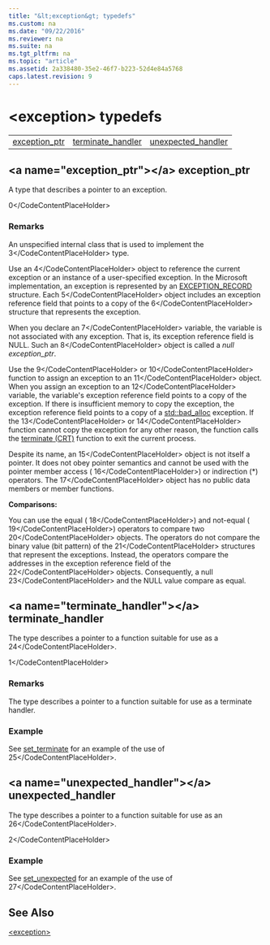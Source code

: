 ```yaml
---
title: "&lt;exception&gt; typedefs"
ms.custom: na
ms.date: "09/22/2016"
ms.reviewer: na
ms.suite: na
ms.tgt_pltfrm: na
ms.topic: "article"
ms.assetid: 2a338480-35e2-46f7-b223-52d4e84a5768
caps.latest.revision: 9
---
```

# &lt;exception&gt; typedefs
||||  
|-|-|-|  
|[exception_ptr](#exception_ptr)|[terminate_handler](#terminate_handler)|[unexpected_handler](#unexpected_handler)|  
  
##  \<a name="exception_ptr">\</a>  exception_ptr  
 A type that describes a pointer to an exception.  
  
<CodeContentPlaceHolder>0\</CodeContentPlaceHolder>  
### Remarks  
 An unspecified internal class that is used to implement the <CodeContentPlaceHolder>3\</CodeContentPlaceHolder> type.  
  
 Use an <CodeContentPlaceHolder>4\</CodeContentPlaceHolder> object to reference the current exception or an instance of a user-specified exception. In the Microsoft implementation, an exception is represented by an                         [EXCEPTION_RECORD](http://msdn.microsoft.com/library/windows/desktop/aa363082) structure. Each <CodeContentPlaceHolder>5\</CodeContentPlaceHolder> object includes an exception reference field that points to a copy of the <CodeContentPlaceHolder>6\</CodeContentPlaceHolder> structure that represents the exception.  
  
 When you declare an <CodeContentPlaceHolder>7\</CodeContentPlaceHolder> variable, the variable is not associated with any exception. That is, its exception reference field is NULL. Such an <CodeContentPlaceHolder>8\</CodeContentPlaceHolder> object is called a *null exception_ptr*.  
  
 Use the <CodeContentPlaceHolder>9\</CodeContentPlaceHolder> or <CodeContentPlaceHolder>10\</CodeContentPlaceHolder> function to assign an exception to an <CodeContentPlaceHolder>11\</CodeContentPlaceHolder> object. When you assign an exception to an <CodeContentPlaceHolder>12\</CodeContentPlaceHolder> variable, the variable's exception reference field points to a copy of the exception. If there is insufficient memory to copy the exception, the exception reference field points to a copy of a [std::bad_alloc](../vs140/bad_alloc-class.md) exception. If the <CodeContentPlaceHolder>13\</CodeContentPlaceHolder> or <CodeContentPlaceHolder>14\</CodeContentPlaceHolder> function cannot copy the exception for any other reason, the function calls the [terminate (CRT)](../vs140/terminate--crt-.md) function to exit the current process.  
  
 Despite its name, an <CodeContentPlaceHolder>15\</CodeContentPlaceHolder> object is not itself a pointer. It does not obey pointer semantics and cannot be used with the pointer member access ( <CodeContentPlaceHolder>16\</CodeContentPlaceHolder>) or indirection (*) operators. The <CodeContentPlaceHolder>17\</CodeContentPlaceHolder> object has no public data members or member functions.  
  
 **Comparisons:**  
  
 You can use the equal ( <CodeContentPlaceHolder>18\</CodeContentPlaceHolder>) and not-equal ( <CodeContentPlaceHolder>19\</CodeContentPlaceHolder>) operators to compare two <CodeContentPlaceHolder>20\</CodeContentPlaceHolder> objects. The operators do not compare the binary value (bit pattern) of the <CodeContentPlaceHolder>21\</CodeContentPlaceHolder> structures that represent the exceptions. Instead, the operators compare the addresses in the exception reference field of the <CodeContentPlaceHolder>22\</CodeContentPlaceHolder> objects. Consequently, a null <CodeContentPlaceHolder>23\</CodeContentPlaceHolder> and the NULL value compare as equal.  
  
##  \<a name="terminate_handler">\</a>  terminate_handler  
 The type describes a pointer to a function suitable for use as a <CodeContentPlaceHolder>24\</CodeContentPlaceHolder>.  
  
<CodeContentPlaceHolder>1\</CodeContentPlaceHolder>  
### Remarks  
 The type describes a pointer to a function suitable for use as a terminate handler.  
  
### Example  
  See [set_terminate](../vs140/-exception--functions.md#set_terminate) for an example of the use of <CodeContentPlaceHolder>25\</CodeContentPlaceHolder>.  
  
##  \<a name="unexpected_handler">\</a>  unexpected_handler  
 The type describes a pointer to a function suitable for use as an <CodeContentPlaceHolder>26\</CodeContentPlaceHolder>.  
  
<CodeContentPlaceHolder>2\</CodeContentPlaceHolder>  
### Example  
  See [set_unexpected](../vs140/-exception--functions.md#set_unexpected) for an example of the use of <CodeContentPlaceHolder>27\</CodeContentPlaceHolder>.  
  
## See Also  
 [&lt;exception&gt;](../vs140/-exception-.md)